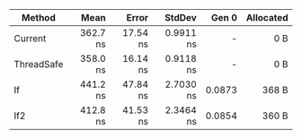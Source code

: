 |     Method |     Mean |    Error |    StdDev |  Gen 0 | Allocated |
|----------- |---------:|---------:|----------:|-------:|----------:|
|    Current | 362.7 ns | 17.54 ns | 0.9911 ns |      - |       0 B |
| ThreadSafe | 358.0 ns | 16.14 ns | 0.9118 ns |      - |       0 B |
|         If | 441.2 ns | 47.84 ns | 2.7030 ns | 0.0873 |     368 B |
|        If2 | 412.8 ns | 41.53 ns | 2.3464 ns | 0.0854 |     360 B |
